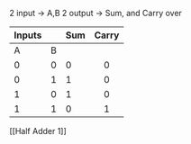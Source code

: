 2 input   -> A,B
2 output -> Sum, and Carry over

| Inputs |  | Sum | Carry |
| ------ | ------- | --- |:-----:|
| A      | B       |     |       |
| 0      | 0       | 0   |   0   |
| 0      | 1       | 1   |   0   |
| 1      | 0       | 1   |   0   |
| 1      | 1       | 0   |   1   |

[[Half Adder 1]]